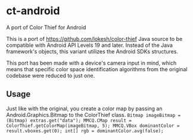 # ct-android
A port of Color Thief for Android

This is a port of https://github.com/lokesh/color-thief Java source to be compatible with Android API Levels 19 and later. Instead of the Java framework's objects, this variant utilizes the Android SDKs structures.

This port has been made with a device's camera input in mind, which means that specific color space identification algorithms from the original codebase were reduced to just one.

## Usage

Just like with the original, you create a color map by passing an Android.Graphics.Bitmap to the ColorThief class.
`
  Bitmap imageBitmap = (Bitmap) extras.get("data");
  MMCQ.CMap result = ColorThief.getColorMap(imageBitmap, 5);
  MMCQ.VBox dominantColor = result.vboxes.get(0);
  int[] rgb = dominantColor.avg(false);
`
